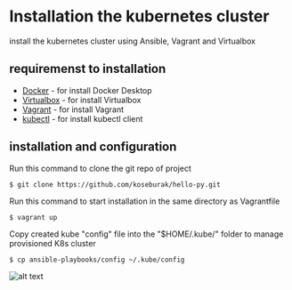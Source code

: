 # Installation the kubernetes cluster

install the kubernetes cluster using Ansible, Vagrant and Virtualbox

## requiremenst to installation

* [Docker](https://docs.docker.com/install/) - for install Docker Desktop
* [Virtualbox](https://www.virtualbox.org/wiki/Downloads) - for install Virtualbox
* [Vagrant](https://www.vagrantup.com/docs/installation/) - for install Vagrant
* [kubectl](https://kubernetes.io/docs/tasks/tools/install-kubectl/) - for install kubectl client

## installation and configuration

Run this command to clone the git repo of project
```
$ git clone https://github.com/koseburak/hello-py.git
```

Run this command to start installation in the same directory as Vagrantfile
```
$ vagrant up
```

Copy created kube "config" file into the "$HOME/.kube/" folder to manage provisioned K8s cluster
 ```
$ cp ansible-playbooks/config ~/.kube/config
```

![alt text](https://github.com/[username]/[reponame]/blob/[branch]/images/01-get-nodes.png?raw=true)
